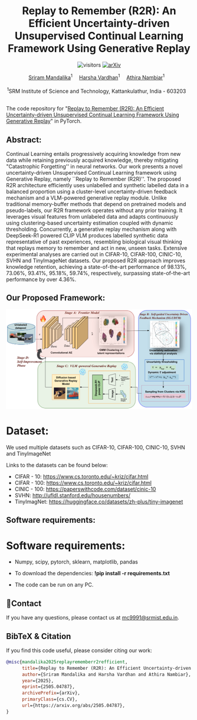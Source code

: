 <div align="center">
  <div>
  <h1>Replay to Remember (R2R): An Efficient Uncertainty-driven Unsupervised Continual Learning Framework Using Generative Replay</h1> 

![visitors](https://visitor-badge.laobi.icu/badge?page_id=srirammandalika.Precognition-CVPR_2025&left_color=green&right_color=red) [![arXiv](https://img.shields.io/badge/arXiv-2505.04787-b31b1b?logo=arxiv&style=flat-square)]()

  </div>

</div>

<div align="center">

<div>
  <a href='https://srirammandalika.github.io/' target='_blank'>Sriram Mandalika</a><sup>1</sup>&emsp;
  <a href='' target='_blank'>Harsha Vardhan</a><sup>1</sup>&emsp;  
  <a href='https://www.srmist.edu.in/faculty/dr-athira-m-nambiar/' target='_blank'>Athira Nambiar</a><sup>1</sup>&emsp;

</div>
<div> <br>
<sup>1</sup>SRM Institute of Science and Technology, Kattankulathur, India - 603203&emsp;


<!--     <a href='' target='_blank'>Enzo Tartaglione</a><sup>1</sup>&emsp;
    <a href='' target='_blank'>Stéphane Lathuilière </a><sup>1</sup> -->


<!-- <sup>2</sup>University of Trento, Italy&emsp; -->
</div>
</div>

<br>

The code repository for "[Replay to Remember (R2R): An Efficient Uncertainty-driven Unsupervised Continual Learning Framework Using Generative Replay]()" in PyTorch.

## Abstract:
Continual Learning entails progressively acquiring knowledge from new data while retaining previously acquired knowledge, thereby mitigating "Catastrophic Forgetting'' in neural networks. Our work presents a novel uncertainty-driven Unsupervised Continual Learning framework using Generative Replay, namely ``Replay to Remember (R2R)''. The proposed R2R architecture efficiently uses unlabelled and synthetic labelled data in a balanced proportion using a cluster-level uncertainty-driven feedback mechanism and a VLM-powered generative replay module. Unlike traditional memory-buffer methods that depend on pretrained models and pseudo-labels, our R2R framework operates without any prior training. It leverages visual features from unlabeled data and adapts continuously using clustering-based uncertainty estimation coupled with dynamic thresholding. Concurrently, a generative replay mechanism along with DeepSeek-R1 powered CLIP VLM produces labelled synthetic data representative of past experiences, resembling biological visual thinking that replays memory to remember and act in new, unseen tasks. Extensive experimental analyses are carried out in CIFAR-10, CIFAR-100, CINIC-10, SVHN and TinyImageNet datasets. Our proposed R2R approach improves knowledge retention, achieving a state-of-the-art performance of 98.13%, 73.06%, 93.41%, 95.18%, 59.74%, respectively, surpassing state-of-the-art performance by over 4.36%.

## Our Proposed Framework:
![The Network](asset/Arch.png)

# Dataset: 
We used multiple datasets such as CIFAR-10, CIFAR-100, CINIC-10, SVHN and TinyImageNet

Links to the datasets can be found below:

- CIFAR - 10: https://www.cs.toronto.edu/~kriz/cifar.html
- CIFAR - 100: https://www.cs.toronto.edu/~kriz/cifar.html
- CINIC - 100: https://paperswithcode.com/dataset/cinic-10
- SVHN: http://ufldl.stanford.edu/housenumbers/
- TinyImagNet: https://huggingface.co/datasets/zh-plus/tiny-imagenet

## Software requirements:

# Software requirements:
- Numpy, scipy, pytorch, sklearn, matplotlib, pandas

- To download the dependencies: **!pip install -r requirements.txt**

- The code can be run on any PC.

## 📧Contact

If you have any questions, please  contact us at [mc9991@srmist.edu.in](mailto:mc9991@srmist.edu.in).



## BibTeX & Citation

If you find this code useful, please consider citing our work:

```bibtex
@misc{mandalika2025replayrememberr2refficient,
      title={Replay to Remember (R2R): An Efficient Uncertainty-driven Unsupervised Continual Learning Framework Using Generative Replay}, 
      author={Sriram Mandalika and Harsha Vardhan and Athira Nambiar},
      year={2025},
      eprint={2505.04787},
      archivePrefix={arXiv},
      primaryClass={cs.CV},
      url={https://arxiv.org/abs/2505.04787}, 
}
```
